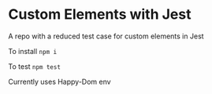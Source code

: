 # Custom Elements with Jest
A repo with a reduced test case for custom elements in Jest

To install
```npm i```

To test
```npm test```

Currently uses Happy-Dom env
